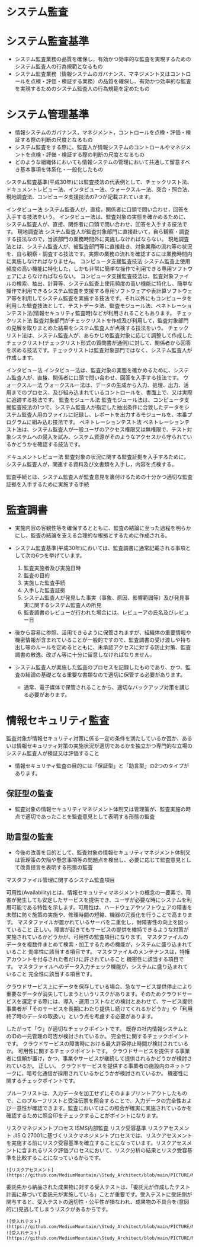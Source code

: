 # システム監査


# システム監査基準
- システム監査業務の品質を確保し，有効かつ効率的な監査を実現するためのシステム監査人の行為規範となるもの
- システム監査業務（情報システムのガバナンス、マネジメント又はコントロールを点検・評価・検証する業務）の品質を確保し、有効かつ効率的な監査を実現するためのシステム監査人の行為規範を定めたもの


# システム管理基準
- 情報システムのガバナンス，マネジメント，コントロールを点検・評価・検証する際の判断の尺度となるもの
- システム監査をする際に、監査人が情報システムのコントロールやマネジメントを点検・評価・検証する際の判断の尺度となるもの
- どのような組織体においても情報システムの管理において共通して留意すべき基本事項を体系化・一般化したもの






システム監査基準(平成30年)には監査技法の代表例として、チェックリスト法、ドキュメントレビュー法、インタビュー法、ウォークスルー法、突合・照合法、現地調査法、コンピュータ支援技法の7つが記載されています。

インタビュー法
    システム監査人が，直接，関係者に口頭で問い合わせ，回答を入手する技法をいう。
    インタビュー法は、監査対象の実態を確かめるために、システム監査人が、直接、関係者に口頭で問い合わせ、回答を入手する技法です。
現地調査法
    システム監査人が監査対象部門に直接赴いて，自ら観察・調査する技法なので，当該部門の業務時間外に実施しなければならない。
    現地調査法とは、システム監査人が、被監査部門等に直接赴き、対象業務の流れ等の状況を、自ら観察・調査する技法です。実際の業務の流れを確認するには業務時間内に実施しなければなりません。
コンピュータ支援監査技法
    システム監査上使用頻度の高い機能に特化した，しかも非常に簡単な操作で利用できる専用ソフトウェアによらなければならない。
    コンピュータ支援監査技法は、監査対象ファイルの検索、抽出、計算等、システム監査上使用頻度の高い機能に特化し、簡単な操作で利用できるシステム監査を支援する専用ソフトウェアや表計算ソフトウェア等を利用してシステム監査を実施する技法です。それ以外にもコンピュータを利用した監査技法として、テストデータ法、監査モジュール法、ペネトレーションテスト法(情報セキュリティ監査時)などが利用されることもあります。
チェックリスト法
    監査対象部門がチェックリストを作成及び利用して，監査対象部門の見解を取りまとめた結果をシステム監査人が点検する技法をいう。
    チェックリスト法は、システム監査人が、あらかじめ監査対象に応じて調整して作成したチェックリスト(チェックリスト形式の質問書が通例)に対して、関係者から回答を求める技法です。チェックリストは監査対象部門ではなく、システム監査人が作成します。

インタビュー法
    インタビュー法は、監査対象の実態を確かめるために、システム監査人が、直接、関係者に口頭で問い合わせ、回答を入手する技法です。
ウォークスルー法
    ウォークスルー法は、データの生成から入力、処理、出力、活用までのプロセス、及び組み込まれているコントロールを、書面上で、又は実際に追跡する技法です。
監査モジュール法
    監査モジュール法は、コンピュータ支援監査技法の1つで、システム監査人が指定した抽出条件に合致したデータをシステム監査人用のファイルに記録し、レポートを出力するモジュールを、本番プログラムに組み込む技法です。
ペネトレーションテスト法
    ペネトレーションテスト法は、システム監査人が一般ユーザのアクセス権限又は無権限で、テスト対象システムへの侵入を試み、システム資源がそのようなアクセスから守られているかどうかを確認する技法です。

ドキュメントレビュー法
    監査対象の状況に関する監査証拠を入手するために，システム監査人が，関連する資料及び文書類を入手し，内容を点検する。


監査手続とは、システム監査人が監査意見を裏付けるための十分かつ適切な監査証拠を入手するために実施する手続



# 監査調書
- 実施内容の客観性等を確保するとともに、監査の結論に至った過程を明らかにし、監査の結論を支える合理的な根拠とするために作成される。

- システム監査基準(平成30年)においては、監査調書に通常記載される事項として次の6つを挙げています。
    1. 監査実施者及び実施日時
    1. 監査の目的
    1. 実施した監査手続
    1. 入手した監査証拠
    1. システム監査人が発見した事実（事象、原因、影響範囲等）及び発見事実に関するシステム監査人の所見
    1. 監査調書のレビューが行われた場合には、レビューアの氏名及びレビュー日

- 後から容易に参照、活用できるように保管されますが、組織体の重要情報や機密情報が含まれていることが一般的ですので、監査調書の受け渡しや持ち出し等のルールを定めるとともに、未承認アクセスに対する防止対策、監査調書の散逸、改ざん等に十分に留意しなければなりません。

- システム監査人が実施した監査のプロセスを記録したものであり、かつ、監査の結論の基礎となる重要な書類なので適切に保管する必要があります。
    - 通常、電子媒体で保管されることから、適切なバックアップ対策を講じる必要があります。



# 情報セキュリティ監査
監査対象が情報セキュリティ対策に係る一定の条件を満たしているか否か、あるいは情報セキュリティ対策の実施状況が適切であるかを独立かつ専門的な立場のシステム監査人が検証又は評価すること  
- 情報セキュリティ監査の目的には「保証型」と「助言型」の2つのタイプがあります。

## 保証型の監査
- 監査対象の情報セキュリティマネジメント体制又は管理策が、監査実施の時点で適切であったことを監査意見として表明する形態の監査

## 助言型の監査
- 今後の改善を目的として、監査対象の情報セキュリティマネジメント体制又は管理策の欠陥や懸念事項等の問題点を検出し、必要に応じて監査意見として改善提言を表明する形態の監査




マスタファイル管理に関するシステム監査項目

可用性(Availability)とは、情報セキュリティマネジメントの概念の一要素で、障害が発生しても安定したサービスを提供でき、ユーザが必要な時にシステムを利用可能である特性を示します。可用性は、ハードウェアやソフトウェアの障害を未然に防ぐ施策の実施や、修理時間の短縮、機器の冗長化を行うことで高まります。
マスタファイルが置かれているサーバを二重化し，耐障害性の向上を図っていること
正しい。障害が起きてもサービスの提供を維持できるような対策が実施されているかどうかが、可用性の監査項目になります。
マスタファイルのデータを複数件まとめて検索・加工するための機能が，システムに盛り込まれていること
効率性に該当する項目です。
マスタファイルのメンテナンスは，特権アカウントを付与された者だけに許されていること
機密性に該当する項目です。
マスタファイルへのデータ入力チェック機能が，システムに盛り込まれていること
完全性に該当する項目です。



クラウドサービス上にデータを保存している場合、急なサービス提供停止により重要なデータが消失してしまうというリスクがあります。そのためクラウドサービスを選定する際には、導入・運用コストなどの検討とあわせて、サービス提供事業者が「そのサービスを長期にわたり提供し続けてくれるかどうか」や「利用終了時のデータの取扱い」という点を考慮する必要があります。

したがって「ウ」が適切なチェックポイントです。
既存の社内情報システムとのIDの一元管理の可否が検討されているか。
完全性に関するチェックポイントです。
クラウドサービスの障害時における最大許容停止時間が検討されているか。
可用性に関するチェックポイントです。
クラウドサービスを提供する事業者に信頼が置け，かつ，事業やサービスが継続して提供されるかどうかが検討されているか。
正しい。
クラウドサービスを提供する事業者の施設内のネットワークに，暗号化通信が採用されているかどうかが検討されているか。
機密性に関するチェックポイントです。





プルーフリストは、入力データを加工せずにそのままプリントアウトしたもので、このプルーフリストと受注伝票を照合することで、入力データの完全性および一意性が確認できます。監査においてはこの照合が確実に実施されているかを確認するために照合印をチェックすることがポイントになります。





リスクマネジメントプロセス
ISMS内部監査
リスク受容基準
リスクアセスメント
    JIS Q 27001に基づくリスクマネジメントプロセスでは、リスクアセスメントを実施する前にリスク受容基準を確立することになっています。リスクアセスメントに含まれるリスク評価プロセスにおいて、リスク分析の結果とリスク受容基準を比較することになっているからです。

    ![リスクアセスメント](https://github.com/MediumMountain/\Study_Architect/blob/main/PICTURE/Manage/risk_assessment.png) 




委託先から納品された成果物に対する受入テストは、「委託元が作成したテスト計画に基づいて委託元が実施している」ことが重要です。受入テストに受託側が関与すると、受入テストの適切性・公平性が損なわれ、成果物の不具合を(意図的に)見逃してしまうリスクがあるからです。

    ![受入れテスト](https://github.com/MediumMountain/\Study_Architect/blob/main/PICTURE/Manage/AcceptanceTest_1.png) 
    ![受入れテスト](https://github.com/MediumMountain/\Study_Architect/blob/main/PICTURE/Manage/AcceptanceTest_2.png)  